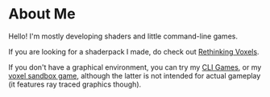 # About Me

Hello! I'm mostly developing shaders and little command-line games.

If you are looking for a shaderpack I made, do check out [Rethinking Voxels](https://github.com/gri573/rethinking-voxels).

If you don't have a graphical environment, you can try my [CLI Games](https://github.com/gri573/cli-games), or my [voxel sandbox game](https://github.com/gri573/voxel-cli), although the latter is not intended for actual gameplay (it features ray traced graphics though).



<!--

https://github-readme-stats.vercel.app/api?username=gri573&show_icons=true&bg_color=30,e96443,904e95&title_color=fff&text_color=fff
- 👋 Hi, I’m @gri573
- 👀 I’m interested in ...
- 🌱 I’m currently learning ...
- 💞️ I’m looking to collaborate on ...
- 📫 How to reach me ...

gri573/gri573 is a ✨ special ✨ repository because its `README.md` (this file) appears on your GitHub profile.
You can click the Preview link to take a look at your changes.
--->
